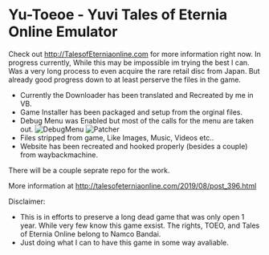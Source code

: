 # Yu-Toeoe - Yuvi Tales of Eternia Online Emulator

Check out http://TalesofEterniaonline.com for more information right now.
In progress currently, While this may be impossible im trying the best I can. Was a very long process to even acquire the rare retail disc from Japan. But already good progress down to at least perserve the files in the game.
 - Currently the Downloader has been translated and Recreated by me in VB.
 - Game Installer has been packaged and setup from the orginal files.
 - Debug Menu was Enabled but most of the calls for the menu are taken out.
   ![DebugMenu](http://talesofeterniaonline.com/github/DebugMenu.jpg)
   ![Patcher](http://talesofeterniaonline.com/github/downloader1.jpg)
 - Files stripped from game, Like Images, Music, Videos etc..
 - Website has been recreated and hooked properly (besides a couple) from waybackmachine.

There will be a couple seprate repo for the work.

More information at http://talesofeterniaonline.com/2019/08/post_396.html


Disclaimer:
- This is in efforts to preserve a long dead game that was only open 1 year. While very few know this game exsist. The rights, TOEO, and     Tales of Eternia Online belong to Namco Bandai. 
- Just doing what I can to have this game in some way avaliable. 
